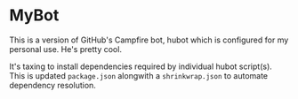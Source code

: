 # MyBot

This is a version of GitHub's Campfire bot, hubot which is configured for my personal use. 
He's pretty cool.

It's taxing to install dependencies required by individual hubot script(s). This is updated `package.json` alongwith a `shrinkwrap.json` to automate dependency resolution.